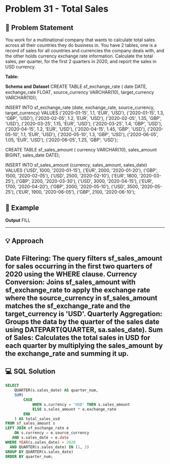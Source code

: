 # Problem 31 - Total Sales

## 📄 Problem Statement
You work for a multinational company that wants to calculate total sales across all their countries they do business in. You have 2 tables, one is a record of sales for all countries and currencies the company deals with, and the other holds currency exchange rate information. 
Calculate the total sales, per quarter, for the first 2 quarters in 2020, and report the sales in USD currency.

**Table:** 

𝐒𝐜𝐡𝐞𝐦𝐚 𝐚𝐧𝐝 𝐃𝐚𝐭𝐚𝐬𝐞𝐭
CREATE TABLE sf_exchange_rate ( date DATE, exchange_rate FLOAT, source_currency VARCHAR(10), target_currency VARCHAR(10)); 

INSERT INTO sf_exchange_rate (date, exchange_rate, source_currency, target_currency) VALUES ('2020-01-15', 1.1, 'EUR', 'USD'), ('2020-01-15', 1.3, 'GBP', 'USD'), ('2020-02-05', 1.2, 'EUR', 'USD'), ('2020-02-05', 1.35, 'GBP', 'USD'), ('2020-03-25', 1.15, 'EUR', 'USD'), ('2020-03-25', 1.4, 'GBP', 'USD'), ('2020-04-15', 1.2, 'EUR', 'USD'), ('2020-04-15', 1.45, 'GBP', 'USD'), ('2020-05-10', 1.1, 'EUR', 'USD'), ('2020-05-10', 1.3, 'GBP', 'USD'), ('2020-06-05', 1.05, 'EUR', 'USD'), ('2020-06-05', 1.25, 'GBP', 'USD'); 

CREATE TABLE sf_sales_amount ( currency VARCHAR(10), sales_amount BIGINT, sales_date DATE); 

INSERT INTO sf_sales_amount (currency, sales_amount, sales_date) VALUES ('USD', 1000, '2020-01-15'), ('EUR', 2000, '2020-01-20'), ('GBP', 1500, '2020-02-05'), ('USD', 2500, '2020-02-10'), ('EUR', 1800, '2020-03-25'), ('GBP', 2200, '2020-03-30'), ('USD', 3000, '2020-04-15'), ('EUR', 1700, '2020-04-20'), ('GBP', 2000, '2020-05-10'), ('USD', 3500, '2020-05-25'), ('EUR', 1900, '2020-06-05'), ('GBP', 2100, '2020-06-10'); 


## 🧪 Example

**Output**
FILL

---

## 💡 Approach

Date Filtering: The query filters sf_sales_amount for sales occurring in the first two quarters of 2020 using the WHERE clause. 
Currency Conversion: Joins sf_sales_amount with sf_exchange_rate to apply the exchange rate where the source_currency in sf_sales_amount matches the sf_exchange_rate and the target_currency is 'USD'. 
Quarterly Aggregation: Groups the data by the quarter of the sales date using DATEPART(QUARTER, sa.sales_date). 
Sum of Sales: Calculates the total sales in USD for each quarter by multiplying the sales_amount by the exchange_rate and summing it up.
---

## 💻 SQL Solution

```sql
SELECT 
    QUARTER(s.sales_date) AS quarter_num,
    SUM(
        CASE 
            WHEN s.currency = 'USD' THEN s.sales_amount
            ELSE s.sales_amount * e.exchange_rate
        END
    ) AS total_sales_usd
FROM sf_sales_amount s
LEFT JOIN sf_exchange_rate e
    ON s.currency = e.source_currency
   AND s.sales_date = e.date
WHERE YEAR(s.sales_date) = 2020
  AND QUARTER(s.sales_date) IN (1, 2)
GROUP BY QUARTER(s.sales_date)
ORDER BY quarter_num;
